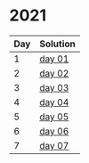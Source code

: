 # 2021

| Day | Solution |
| --- | --- |
| 1 | [day 01](/2021/day_01/src/main.rs) |
| 2 | [day 02](/2021/day_02/src/main.rs) |
| 3 | [day 03](/2021/day_03/src/main.rs) |
| 4 | [day 04](/2021/day_04/src/main.rs) |
| 5 | [day 05](/2021/day_05/src/main.rs) |
| 6 | [day 06](/2021/day_06/src/main.rs) |
| 7 | [day 07](/2021/day_07/src/main.rs) |